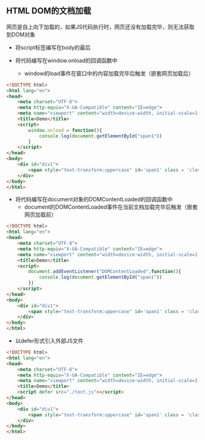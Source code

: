 ## **HTML DOM的文档加载**

网页是自上向下加载的，如果JS代码执行时，网页还没有加载完毕，则无法获取到DOM对象

- 将script标签编写在body的最后

- 将代码编写在window.onload的回调函数中
  - window的load事件在窗口中的内容加载完毕后触发（嵌套网页加载后）

```html
<!DOCTYPE html>
<html lang="en">
<head>
    <meta charset="UTF-8">
    <meta http-equiv="X-UA-Compatible" content="IE=edge">
    <meta name="viewport" content="width=device-width, initial-scale=1.0">
    <title>Demo</title>
    <script>
        window.onload = function(){
            console.log(document.getElementById("span1"))
        }
    </script>
</head>
<body>
    <div id="div1">
        <span style="text-transform:uppercase" id='span1' class = 'class1'>div1</span>
    </div>
</body>
</html>
```

- 将代码编写在document对象的DOMContentLoaded的回调函数中
  - document的DOMContentLoaded事件在当前文档加载完毕后触发（嵌套网页加载前）

```html
<!DOCTYPE html>
<html lang="en">
<head>
    <meta charset="UTF-8">
    <meta http-equiv="X-UA-Compatible" content="IE=edge">
    <meta name="viewport" content="width=device-width, initial-scale=1.0">
    <title>Demo</title>
    <script>
        document.addEventListener("DOMContentLoaded",function(){
            console.log(document.getElementById("span1"))
        })
    </script>
</head>
<body>
    <div id="div1">
        <span style="text-transform:uppercase" id='span1' class = 'class1'>div1</span>
    </div>
</body>
</html>
```

- 以defer形式引入外部JS文件

```html
<!DOCTYPE html>
<html lang="en">
<head>
    <meta charset="UTF-8">
    <meta http-equiv="X-UA-Compatible" content="IE=edge">
    <meta name="viewport" content="width=device-width, initial-scale=1.0">
    <title>Demo</title>
    <script defer src="./test.js"></script>
</head>
<body>
    <div id="div1">
        <span style="text-transform:uppercase" id='span1' class = 'class1'>div1</span>
    </div>
</body>
</html>
```
